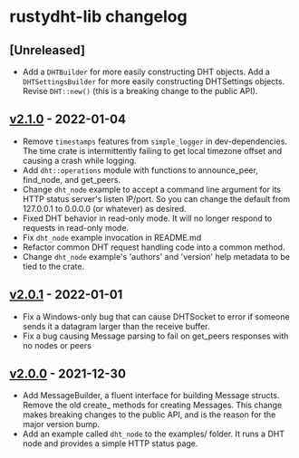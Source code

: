 # rustydht-lib changelog

## [Unreleased]
* Add a `DHTBuilder` for more easily constructing DHT objects. Add a `DHTSettingsBuilder` for more easily constructing DHTSettings objects. Revise `DHT::new()` (this is a breaking change to the public API).

## [v2.1.0] - 2022-01-04
* Remove `timestamps` features from `simple_logger` in dev-dependencies. The time crate is intermittently failing to get local timezone offset and causing a crash while logging.
* Add `dht::operations` module with functions to announce_peer, find_node, and get_peers.
* Change `dht_node` example to accept a command line argument for its HTTP status server's listen IP/port. So you can change the default from 127.0.0.1 to 0.0.0.0 (or whatever) as desired.
* Fixed DHT behavior in read-only mode. It will no longer respond to requests in read-only mode.
* Fix `dht_node` example invocation in README.md
* Refactor common DHT request handling code into a common method.
* Change `dht_node` example's 'authors' and 'version' help metadata to be tied to the crate.

## [v2.0.1] - 2022-01-01
* Fix a Windows-only bug that can cause DHTSocket to error if someone sends it a datagram larger than the receive buffer.
* Fix a bug causing Message parsing to fail on get_peers responses with no nodes or peers

## [v2.0.0] - 2021-12-30
* Add MessageBuilder, a fluent interface for building Message structs. Remove the old create_ methods for creating Messages. This change makes breaking changes to the public API, and is the reason for the major version bump.
* Add an example called `dht_node` to the examples/ folder. It runs a DHT node and provides a simple HTTP status page.

[v2.1.0]: https://github.com/raptorswing/rustydht-lib/compare/v2.0.1...v2.1.0
[v2.0.1]: https://github.com/raptorswing/rustydht-lib/compare/v2.0.0...v2.0.1
[v2.0.0]: https://github.com/raptorswing/rustydht-lib/compare/v1.0.0...v2.0.0